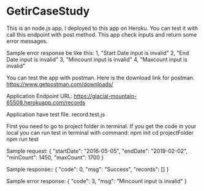 # GetirCaseStudy

This is an node.js app. I deployed to this app on Heroku.
You can test it with call this endpoint with post method.
This app check inputs and return some error messages.

Sample error response be like this:
1, "Start Date input is invalid"
2, "End Date input is invalid"
3, "Mincount input is invalid"
4, "Maxcount input is invalid"

You can test the app with postman.
Here is the download link for postman.
https://www.getpostman.com/downloads/

Application Endpoint URL:
https://glacial-mountain-65508.herokuapp.com/records

Application have test file.
record.test.js

First you need to go to project folder in terminal.
If you get the code in your local you can run test in terminal with command:
npm init
cd projectFolder
npm run test 

Sample request:
{
"startDate": "2016-05-05",
"endDate": "2019-02-02",
"minCount": 1450,
"maxCount": 1700
}

Sample response::
{
    "code": 0,
    "msg": "Success",
    "records": []
}

Sample error response:
{
    "code": 3,
    "msg": "Mincount input is invalid"
}
